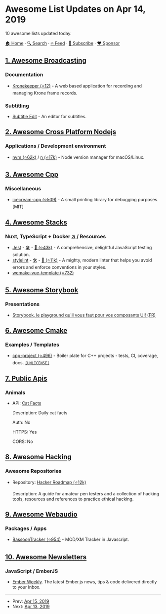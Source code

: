 # Awesome List Updates on Apr 14, 2019

10 awesome lists updated today.

[🏠 Home](/README.md) · [🔍 Search](https://www.trackawesomelist.com/search/) · [🔥 Feed](https://www.trackawesomelist.com/rss.xml) · [📮 Subscribe](https://trackawesomelist.us17.list-manage.com/subscribe?u=d2f0117aa829c83a63ec63c2f&id=36a103854c) · [❤️  Sponsor](https://github.com/sponsors/theowenyoung)



## [1. Awesome Broadcasting](/content/ebu/awesome-broadcasting/README.md)

### Documentation

*   [Kronekeeper (⭐12)](https://github.com/nick-prater/kronekeeper) - A web based application for recording and managing Krone frame records.

### Subtitling

*   [Subtitle Edit](https://www.nikse.dk/SubtitleEdit) - An editor for subtitles.

## [2. Awesome Cross Platform Nodejs](/content/bcoe/awesome-cross-platform-nodejs/README.md)

### Applications / Development environment

*   [nvm (⭐62k)](https://github.com/creationix/nvm) / [n (⭐17k)](https://github.com/tj/n) - Node version manager for macOS/Linux.

## [3. Awesome Cpp](/content/fffaraz/awesome-cpp/README.md)

### Miscellaneous

*   [icecream-cpp (⭐509)](https://github.com/renatoGarcia/icecream-cpp) - A small printing library for debugging purposes. \[MIT]

## [4. Awesome Stacks](/content/stackshareio/awesome-stacks/README.md)

### Nuxt, TypeScript + Docker [↗](https://awesomestacks.dev/nuxt-type-script-docker) / Resources

*   [Jest](https://jestjs.io/) - [🛠️](https://stackshare.io/jest) - [🐙 (⭐43k)](https://github.com/facebook/jest) - A comprehensive, delightful JavaScript testing solution.
*   [stylelint](https://stylelint.io/) - [🛠️](https://stackshare.io/stylelint) - [🐙 (⭐11k)](https://github.com/stylelint/stylelint) - A mighty, modern linter that helps you avoid errors and enforce conventions in your styles.
*   [wemake-vue-template (⭐732)](https://github.com/wemake-services/wemake-vue-template)

## [5. Awesome Storybook](/content/lauthieb/awesome-storybook/README.md)

### Presentations

*   [Storybook, le playground qu'il vous faut pour vos composants UI! (FR)](https://www.youtube.com/watch?v=zMpSwo03aKo)

## [6. Awesome Cmake](/content/onqtam/awesome-cmake/README.md)

### Examples / Templates

*   [cpp-project (⭐496)](https://github.com/bsamseth/cpp-project) - Boiler plate for C++ projects - tests, CI, coverage, docs. [`[UNLICENSE]`](https://unlicense.org/)

## [7. Public Apis](/content/public-apis/public-apis/README.md)

### Animals

- API: [Cat Facts](https://alexwohlbruck.github.io/cat-facts/)

  Description: Daily cat facts

  Auth: No

  HTTPS: Yes

  CORS: No



## [8. Awesome Hacking](/content/Hack-with-Github/Awesome-Hacking/README.md)

### Awesome Repositories

- Repository: [Hacker Roadmap (⭐12k)](https://github.com/sundowndev/hacker-roadmap)

  Description: A guide for amateur pen testers and a collection of hacking tools, resources and references to practice ethical hacking.



## [9. Awesome Webaudio](/content/notthetup/awesome-webaudio/README.md)

### Packages / Apps

*   [BassoonTracker (⭐954)](https://github.com/steffest/BassoonTracker) - MOD/XM Tracker in Javascript.

## [10. Awesome Newsletters](/content/zudochkin/awesome-newsletters/README.md)

### JavaScript / EmberJS

*   [Ember Weekly](https://www.emberweekly.com/). The latest Ember.js news, tips & code delivered directly to your inbox.

---

- Prev: [Apr 15, 2019](/content/2019/04/15/README.md)
- Next: [Apr 13, 2019](/content/2019/04/13/README.md)